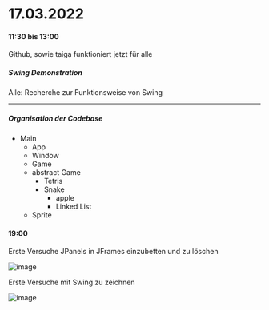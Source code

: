 # 17.03.2022
#### 11:30 bis 13:00 
Github, sowie taiga funktioniert jetzt für alle

##### Swing Demonstration

Alle: Recherche zur Funktionsweise von Swing

---
##### Organisation der Codebase 

- Main
  - App
  - Window
  - Game
  - abstract Game
    - Tetris
    - Snake
      - apple
      - Linked List
  - Sprite

#### 19:00
Erste Versuche JPanels in JFrames einzubetten und zu löschen

![image](https://user-images.githubusercontent.com/68354546/158868871-e82da27b-5e2d-42fa-a3a4-b09083efb9af.png)

Erste Versuche mit Swing zu zeichnen

![image](https://user-images.githubusercontent.com/68354546/158868892-1d7f5050-4d5b-4760-98ff-e51b9cff017a.png)
